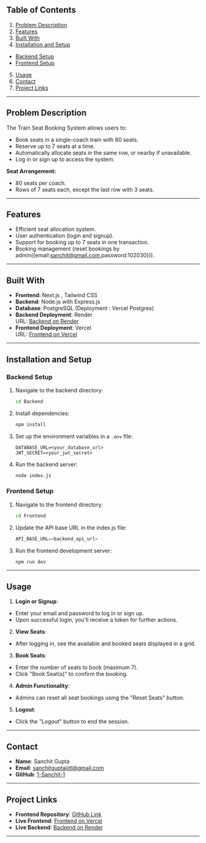 ## Table of Contents

1. [Problem Description](#problem-description)
2. [Features](#features)
3. [Built With](#built-with)
4. [Installation and Setup](#installation-and-setup)

- [Backend Setup](#backend-setup)
- [Frontend Setup](#frontend-setup)

5. [Usage](#usage)
6. [Contact](#contact)
7. [Project Links](#project-links)

---

## Problem Description

The Train Seat Booking System allows users to:

- Book seats in a single-coach train with 80 seats.
- Reserve up to 7 seats at a time.
- Automatically allocate seats in the same row, or nearby if unavailable.
- Log in or sign up to access the system.

**Seat Arrangement:**

- 80 seats per coach.
- Rows of 7 seats each, except the last row with 3 seats.

---

## Features

- Efficient seat allocation system.
- User authentication (login and signup).
- Support for booking up to 7 seats in one transaction.
- Booking management (reset bookings by admin({email:sanchit@gmail.com,password:102030})).

---

## Built With

- **Frontend**: Next.js , Tailwind CSS
- **Backend**: Node.js with Express.js
- **Database**: PostgreSQL (Deployment : Vercel Postgres)
- **Backend Deployment**: Render  
  URL: [Backend on Render](https://workwise-backend-zf1b.onrender.com/)
- **Frontend Deployment**: Vercel  
  URL: [Frontend on Vercel](https://workwise-e4nq.vercel.app/)

---

## Installation and Setup

### Backend Setup

1. Navigate to the backend directory:

   ```bash
   cd Backend
   ```

2. Install dependencies:
   ```bash
   npm install
   ```
3. Set up the environment variables in a `.env` file:
   ```env
   DATABASE_URL=<your_database_url>
   JWT_SECRET=<your_jwt_secret>
   ```
4. Run the backend server:
   ```bash
   node index.js
   ```

### Frontend Setup

1. Navigate to the frontend directory:
   ```bash
   cd Frontend
   ```
2. Update the API base URL in the index.js file:
   ```javascript
   API_BASE_URL=<backend_api_url>
   ```
3. Run the frontend development server:
   ```bash
   npm run dev
   ```

---

## Usage

1. **Login or Signup**:

- Enter your email and password to log in or sign up.
- Upon successful login, you'll receive a token for further actions.

2. **View Seats**:

- After logging in, see the available and booked seats displayed in a grid.

3. **Book Seats**:

- Enter the number of seats to book (maximum 7).
- Click "Book Seat(s)" to confirm the booking.

4. **Admin Functionality**:

- Admins can reset all seat bookings using the "Reset Seats" button.

5. **Logout**:

- Click the "Logout" button to end the session.

---

## Contact

- **Name**: Sanchit Gupta
- **Email**: [sanchitguptaiiitl@gmail.com](mailto:sanchitguptaiiitl@gmail.com)
- **GitHub**: [1-Sanchit-1](https://github.com/1-Sanchit-1)

---

## Project Links

- **Frontend Repository**: [GitHub Link](https://github.com/1-Sanchit-1/Workwise)
- **Live Frontend**: [Frontend on Vercel](https://workwise-e4nq.vercel.app/)
- **Live Backend**: [Backend on Render](https://workwise-backend-zf1b.onrender.com/)

---
